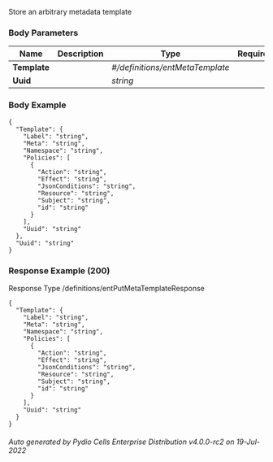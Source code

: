 






 
Store an arbitrary metadata template  


### Body Parameters

Name | Description | Type | Required
---|---|---|---
**Template** |  | _#/definitions/entMetaTemplate_ |   
**Uuid** |  | _string_ |   


### Body Example
```
{
  "Template": {
    "Label": "string",
    "Meta": "string",
    "Namespace": "string",
    "Policies": [
      {
        "Action": "string",
        "Effect": "string",
        "JsonConditions": "string",
        "Resource": "string",
        "Subject": "string",
        "id": "string"
      }
    ],
    "Uuid": "string"
  },
  "Uuid": "string"
}
```






### Response Example (200)
Response Type /definitions/entPutMetaTemplateResponse

```
{
  "Template": {
    "Label": "string",
    "Meta": "string",
    "Namespace": "string",
    "Policies": [
      {
        "Action": "string",
        "Effect": "string",
        "JsonConditions": "string",
        "Resource": "string",
        "Subject": "string",
        "id": "string"
      }
    ],
    "Uuid": "string"
  }
}
```




###### Auto generated by Pydio Cells Enterprise Distribution v4.0.0-rc2 on 19-Jul-2022
